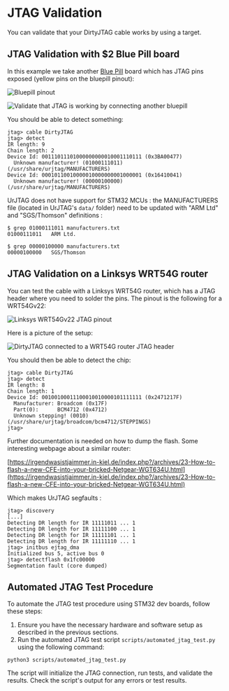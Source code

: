 # JTAG Validation

You can validate that your DirtyJTAG cable works by using a target.

## JTAG Validation with $2 Blue Pill board

In this example we take another [Blue Pill](https://web.archive.org/web/20190527040051/http://wiki.stm32duino.com/index.php?title=Blue_Pill) board which has JTAG pins exposed (yellow pins on the bluepill pinout):

![Bluepill pinout](img/bluepill-pinout.gif)

![Validate that JTAG is working by connecting another bluepill](img/bluepill-flash-another-bluepill-with-jtag.jpg)

You should be able to detect something:

```
jtag> cable DirtyJTAG
jtag> detect
IR length: 9
Chain length: 2
Device Id: 00111011101000000000010001110111 (0x3BA00477)
  Unknown manufacturer! (01000111011) (/usr/share/urjtag/MANUFACTURERS)
Device Id: 00010110010000010000000001000001 (0x16410041)
  Unknown manufacturer! (00000100000) (/usr/share/urjtag/MANUFACTURERS)
```

UrJTAG does not have support for STM32 MCUs : the MANUFACTURERS file (located in UrJTAG's `data/` folder) need to be updated with "ARM Ltd" and "SGS/Thomson" definitions :

```
$ grep 01000111011 manufacturers.txt
01000111011   ARM Ltd.

$ grep 00000100000 manufacturers.txt
00000100000   SGS/Thomson
```

## JTAG Validation on a Linksys WRT54G router

You can test the cable with a Linksys WRT54G router, which has a JTAG header where you need to solder the pins. The pinout is the following for a WRT54Gv22:

![Linksys WRT54Gv22 JTAG pinout](img/wrt54g-jtag-pinout.png)

Here is a picture of the setup:

![DirtyJTAG connected to a WRT54G router JTAG header](img/bluepill-wrt54g-jtag.jpg)

You should then be able to detect the chip:

```
jtag> cable DirtyJTAG
jtag> detect
IR length: 8
Chain length: 1
Device Id: 00100100011100010010000101111111 (0x2471217F)
  Manufacturer: Broadcom (0x17F)
  Part(0):      BCM4712 (0x4712)
  Unknown stepping! (0010) (/usr/share/urjtag/broadcom/bcm4712/STEPPINGS)
jtag>
```

Further documentation is needed on how to dump the flash. Some interesting webpage about a similar router:

[https://irgendwasistjaimmer.in-kiel.de/index.php?/archives/23-How-to-flash-a-new-CFE-into-your-bricked-Netgear-WGT634U.html](https://irgendwasistjaimmer.in-kiel.de/index.php?/archives/23-How-to-flash-a-new-CFE-into-your-bricked-Netgear-WGT634U.html)

Which makes UrJTAG segfaults :

```
jtag> discovery
[...]
Detecting DR length for IR 11111011 ... 1
Detecting DR length for IR 11111100 ... 1
Detecting DR length for IR 11111101 ... 1
Detecting DR length for IR 11111110 ... 1
jtag> initbus ejtag_dma
Initialized bus 5, active bus 0
jtag> detectflash 0x1fc00000
Segmentation fault (core dumped)
```

## Automated JTAG Test Procedure

To automate the JTAG test procedure using STM32 dev boards, follow these steps:

1. Ensure you have the necessary hardware and software setup as described in the previous sections.
2. Run the automated JTAG test script `scripts/automated_jtag_test.py` using the following command:

```
python3 scripts/automated_jtag_test.py
```

The script will initialize the JTAG connection, run tests, and validate the results. Check the script's output for any errors or test results.
